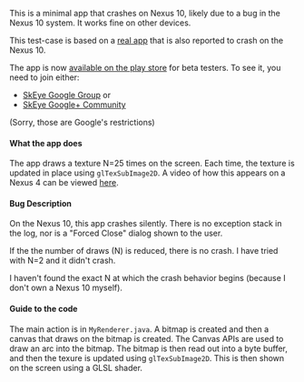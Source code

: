 This is a minimal app that crashes on Nexus 10, likely due to a bug in the Nexus 10 system. It works fine on other devices.

This test-case is based on a [real app](https://play.google.com/store/apps/details?id=com.lavadip.skeyepro) that is also reported to crash on the Nexus 10.

The app is now [available on the play store](https://play.google.com/apps/testing/com.lavadip.gltest) for beta testers. To see it, you
need to join either:
  * [SkEye Google Group](https://groups.google.com/forum/#!forum/skeye) or
  * [SkEye Google+ Community](https://plus.google.com/u/0/communities/102874732670529314358)

(Sorry, those are Google's restrictions)

#### What the app does
The app draws a texture N=25 times on the screen. Each time, the texture is updated in place using `glTexSubImage2D`.
A video of how this appears on a Nexus 4 can be viewed [here](http://www.youtube.com/watch?v=5y8ci3X2VLM).

#### Bug Description
On the Nexus 10, this app crashes silently. There is no exception stack in the log, nor is a "Forced Close" dialog shown to the user.

If the the number of draws (N) is reduced, there is no crash. I have tried with N=2 and it didn't crash.

I haven't found the exact N at which the crash behavior begins (because I don't own a Nexus 10 myself).

#### Guide to the code
The main action is in `MyRenderer.java`. A bitmap is created and then a canvas that draws on the bitmap is created. The Canvas APIs are used to draw an arc into the bitmap.
The bitmap is then read out into a byte buffer, and then the texure is updated using `glTexSubImage2D`. This is then shown on the screen
using a GLSL shader.
